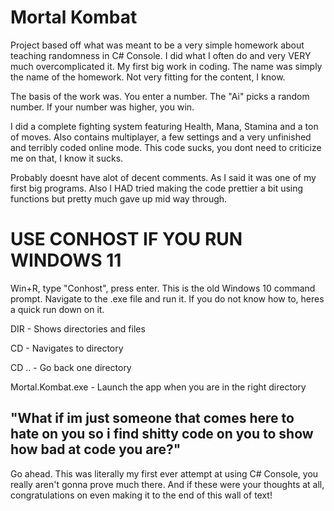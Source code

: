 # Mortal Kombat
Project based off what was meant to be a very simple homework about teaching randomness in C# Console. I did what I often do and very VERY much overcomplicated it. My first big work in coding. The name was simply the name of the homework. Not very fitting for the content, I know.

The basis of the work was.
You enter a number.
The "Ai" picks a random number.
If your number was higher, you win.

I did a complete fighting system featuring Health, Mana, Stamina and a ton of moves.
Also contains multiplayer, a few settings and a very unfinished and terribly coded online mode. This code sucks, you dont need to criticize me on that, I know it sucks.

Probably doesnt have alot of decent comments. As I said it was one of my first big programs.
Also I HAD tried making the code prettier a bit using functions but pretty much gave up mid way through.

# USE CONHOST IF YOU RUN WINDOWS 11
Win+R, type "Conhost", press enter. This is the old Windows 10 command prompt.
Navigate to the .exe file and run it.
If you do not know how to, heres a quick run down on it.

DIR - Shows directories and files

CD - Navigates to directory

CD .. - Go back one directory

Mortal.Kombat.exe - Launch the app when you are in the right directory

## "What if im just someone that comes here to hate on you so i find shitty code on you to show how bad at code you are?"
Go ahead.
This was literally my first ever attempt at using C# Console, you really aren't gonna prove much there.
And if these were your thoughts at all, congratulations on even making it to the end of this wall of text!
